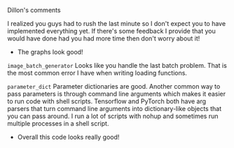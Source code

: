 Dillon's comments

I realized you guys had to rush the last minute so I don't expect you to have
implemented everything yet. If there's some feedback I provide that you would
have done had you had more time then don't worry about it!

- The graphs look good!

`image_batch_generator` Looks like you handle the last batch problem. That is
the most common error I have when writing loading functions.

`parameter_dict` Parameter dictionaries are good. Another common way to pass
parameters is through command line arguments which makes it easier to run code
with shell scripts. Tensorflow and PyTorch both have arg parsers that turn
command line arguments into dictionary-like objects that you can pass around. I
run a lot of scripts with nohup and sometimes run multiple processes in a shell
script.

- Overall this code looks really good!
